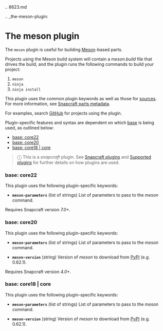 .. 8623.md

.. _the-meson-plugin:

# The meson plugin

The `meson` plugin is useful for building [Meson](https://mesonbuild.com/)-based parts.

Projects using the Meson build system will contain a _meson.build_ file that drives the build, and the plugin runs the following commands to build your project:

1. `meson`
2. `ninja`
3. `ninja install`

This plugin uses the common plugin keywords as well as those for [sources](snapcraft-parts-metadata.md#the-meson-plugin-heading--source). For more information, see [Snapcraft parts metadata](snapcraft-parts-metadata.md).

For examples, search [GitHub](https://github.com/search?q=path%3Asnapcraft.yaml+%22plugin%3A+meson%22&type=Code) for projects using the plugin.

Plugin-specific features and syntax are dependent on which [base](base-snaps.md) is being used, as outlined below:

- [base: core22](#the-meson-plugin-heading--core22)
- [base: core20](#the-meson-plugin-heading--core20)
- [base: core18 | core](#the-meson-plugin-heading--core18)

> ⓘ  This is a *snapcraft* plugin. See [Snapcraft plugins](snapcraft-plugins.md) and [Supported plugins](supported-plugins.md) for further details on how plugins are used.

<h3 id='the-meson-plugin-heading--core22'>base: core22</h3>

This plugin uses the following plugin-specific keywords:

- **`meson-parameters`** (list of strings)
     List of parameters to pass to the _meson_ command.

Requires Snapcraft version _7.0+_.

<h3 id='the-meson-plugin-heading--core20'>base: core20</h3>

This plugin uses the following plugin-specific keywords:

- **`meson-parameters`** (list of strings)
     List of parameters to pass to the _meson_ command.

- **`meson-version`** (string)
     Version of _meson_ to download from [PyPI](https://pypi.org/project/meson/) (e.g. 0.62.1).


Requires Snapcraft version _4.0+_.

<h3 id='the-meson-plugin-heading--core18'>base: core18 | core</h3>

This plugin uses the following plugin-specific keywords:


- **`meson-parameters`** (list of strings)
     List of parameters to pass to the _meson_ command.

- **`meson-version`** (string)
     Version of _meson_ to download from [PyPI](https://pypi.org/project/meson/) (e.g. 0.62.1).